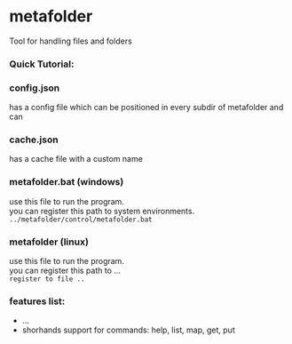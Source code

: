 # metafolder
Tool for handling files and folders

### Quick Tutorial:

### config.json
has a config file
which can be positioned in every subdir of metafolder
and can

### cache.json
has a cache file
with a custom name


### metafolder.bat (windows) 
use this file to run the program.  
you can register this path to system environments.  
`../metafolder/control/metafolder.bat`

### metafolder (linux)
use this file to run the program.  
you can register this path to ...  
`register to file ..`


### features list:
- ...
- shorhands support for commands: help, list, map, get, put